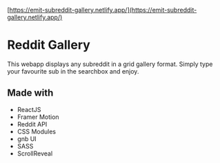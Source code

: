 [https://emit-subreddit-gallery.netlify.app/](https://emit-subreddit-gallery.netlify.app/)

# Reddit Gallery

This webapp displays any subreddit in a grid gallery format. Simply type your favourite sub in the searchbox and enjoy.

## Made with

* ReactJS
* Framer Motion
* Reddit API
* CSS Modules
* gnb UI
* SASS
* ScrollReveal